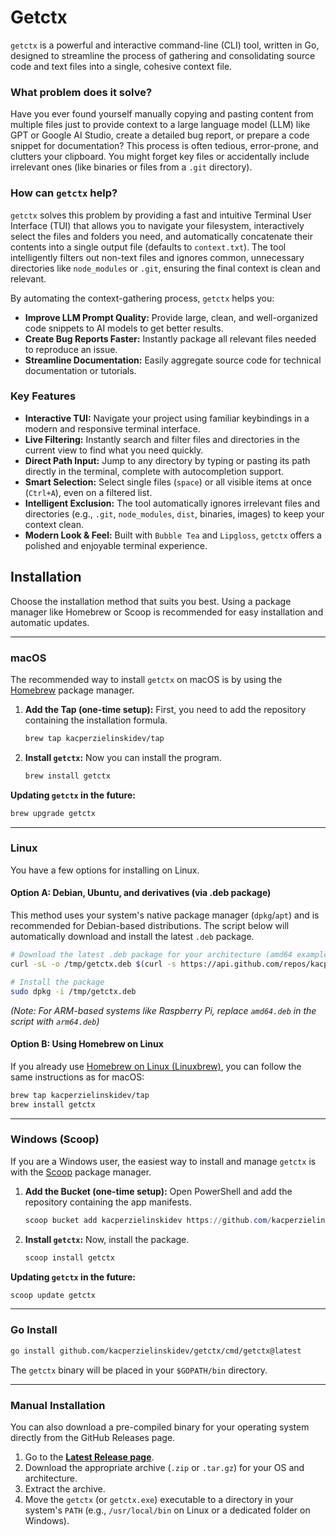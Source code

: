 # Getctx

`getctx` is a powerful and interactive command-line (CLI) tool, written in Go, designed to streamline the process of gathering and consolidating source code and text files into a single, cohesive context file.

### What problem does it solve?

Have you ever found yourself manually copying and pasting content from multiple files just to provide context to a large language model (LLM) like GPT or Google AI Studio, create a detailed bug report, or prepare a code snippet for documentation? This process is often tedious, error-prone, and clutters your clipboard. You might forget key files or accidentally include irrelevant ones (like binaries or files from a `.git` directory).

### How can `getctx` help?

`getctx` solves this problem by providing a fast and intuitive Terminal User Interface (TUI) that allows you to navigate your filesystem, interactively select the files and folders you need, and automatically concatenate their contents into a single output file (defaults to `context.txt`). The tool intelligently filters out non-text files and ignores common, unnecessary directories like `node_modules` or `.git`, ensuring the final context is clean and relevant.

By automating the context-gathering process, `getctx` helps you:

- **Improve LLM Prompt Quality:** Provide large, clean, and well-organized code snippets to AI models to get better results.
- **Create Bug Reports Faster:** Instantly package all relevant files needed to reproduce an issue.
- **Streamline Documentation:** Easily aggregate source code for technical documentation or tutorials.

### Key Features

- **Interactive TUI:** Navigate your project using familiar keybindings in a modern and responsive terminal interface.
- **Live Filtering:** Instantly search and filter files and directories in the current view to find what you need quickly.
- **Direct Path Input:** Jump to any directory by typing or pasting its path directly in the terminal, complete with autocompletion support.
- **Smart Selection:** Select single files (`space`) or all visible items at once (`Ctrl+A`), even on a filtered list.
- **Intelligent Exclusion:** The tool automatically ignores irrelevant files and directories (e.g., `.git`, `node_modules`, `dist`, binaries, images) to keep your context clean.
- **Modern Look & Feel:** Built with `Bubble Tea` and `Lipgloss`, `getctx` offers a polished and enjoyable terminal experience.

## Installation

Choose the installation method that suits you best. Using a package manager like Homebrew or Scoop is recommended for easy installation and automatic updates.

---

### macOS

The recommended way to install `getctx` on macOS is by using the [Homebrew](https://brew.sh/) package manager.

1.  **Add the Tap (one-time setup):**
    First, you need to add the repository containing the installation formula.

    ```sh
    brew tap kacperzielinskidev/tap
    ```

2.  **Install `getctx`:**
    Now you can install the program.

    ```sh
    brew install getctx
    ```

**Updating `getctx` in the future:**

```sh
brew upgrade getctx
```

---

### Linux

You have a few options for installing on Linux.

#### Option A: Debian, Ubuntu, and derivatives (via .deb package)

This method uses your system's native package manager (`dpkg`/`apt`) and is recommended for Debian-based distributions. The script below will automatically download and install the latest `.deb` package.

```sh
# Download the latest .deb package for your architecture (amd64 example)
curl -sL -o /tmp/getctx.deb $(curl -s https://api.github.com/repos/kacperzielinskidev/getctx/releases/latest | grep "browser_download_url.*amd64.deb" | cut -d '"' -f 4)

# Install the package
sudo dpkg -i /tmp/getctx.deb
```

_(Note: For ARM-based systems like Raspberry Pi, replace `amd64.deb` in the script with `arm64.deb`)_

#### Option B: Using Homebrew on Linux

If you already use [Homebrew on Linux (Linuxbrew)](https://docs.brew.sh/Homebrew-on-Linux), you can follow the same instructions as for macOS:

```sh
brew tap kacperzielinskidev/tap
brew install getctx
```

---

### Windows (Scoop)

If you are a Windows user, the easiest way to install and manage `getctx` is with the [Scoop](https://scoop.sh/) package manager.

1.  **Add the Bucket (one-time setup):**
    Open PowerShell and add the repository containing the app manifests.

    ```powershell
    scoop bucket add kacperzielinskidev https://github.com/kacperzielinskidev/scoop-bucket.git
    ```

2.  **Install `getctx`:**
    Now, install the package.

    ```powershell
    scoop install getctx
    ```

**Updating `getctx` in the future:**

```powershell
scoop update getctx
```

---

### Go Install

```sh
go install github.com/kacperzielinskidev/getctx/cmd/getctx@latest
```

The `getctx` binary will be placed in your `$GOPATH/bin` directory.

---

### Manual Installation

You can also download a pre-compiled binary for your operating system directly from the GitHub Releases page.

1.  Go to the [**Latest Release page**](https://github.com/kacperzielinskidev/getctx/releases/latest).
2.  Download the appropriate archive (`.zip` or `.tar.gz`) for your OS and architecture.
3.  Extract the archive.
4.  Move the `getctx` (or `getctx.exe`) executable to a directory in your system's `PATH` (e.g., `/usr/local/bin` on Linux or a dedicated folder on Windows).

